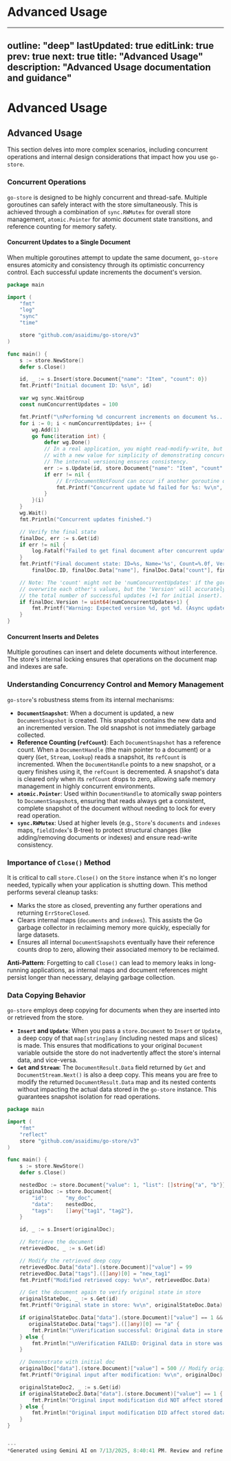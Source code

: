 # Advanced Usage

---
outline: "deep"
lastUpdated: true
editLink: true
prev: true
next: true
title: "Advanced Usage"
description: "Advanced Usage documentation and guidance"
---
# Advanced Usage

## Advanced Usage

This section delves into more complex scenarios, including concurrent operations and internal design considerations that impact how you use `go-store`.

### Concurrent Operations

`go-store` is designed to be highly concurrent and thread-safe. Multiple goroutines can safely interact with the store simultaneously. This is achieved through a combination of `sync.RWMutex` for overall store management, `atomic.Pointer` for atomic document state transitions, and reference counting for memory safety.

#### Concurrent Updates to a Single Document

When multiple goroutines attempt to update the same document, `go-store` ensures atomicity and consistency through its optimistic concurrency control. Each successful update increments the document's version.

```go
package main

import (
	"fmt"
	"log"
	"sync"
	"time"

	store "github.com/asaidimu/go-store/v3"
)

func main() {
	s := store.NewStore()
	defer s.Close()

	id, _ := s.Insert(store.Document{"name": "Item", "count": 0})
	fmt.Printf("Initial document ID: %s\n", id)

	var wg sync.WaitGroup
	const numConcurrentUpdates = 100

	fmt.Printf("\nPerforming %d concurrent increments on document %s...\n", numConcurrentUpdates, id)
	for i := 0; i < numConcurrentUpdates; i++ {
		wg.Add(1)
		go func(iteration int) {
			defer wg.Done()
			// In a real application, you might read-modify-write, but here we just update
			// with a new value for simplicity of demonstrating concurrency safety.
			// The internal versioning ensures consistency.
			err := s.Update(id, store.Document{"name": "Item", "count": iteration + 1})
			if err != nil {
				// ErrDocumentNotFound can occur if another goroutine deletes it first.
				fmt.Printf("Concurrent update %d failed for %s: %v\n", iteration+1, id, err)
			}
		}(i)
	}
	wg.Wait()
	fmt.Println("Concurrent updates finished.")

	// Verify the final state
	finalDoc, err := s.Get(id)
	if err != nil {
		log.Fatalf("Failed to get final document after concurrent updates: %v", err)
	}
	fmt.Printf("Final document state: ID=%s, Name='%s', Count=%.0f, Version=%d\n",
		finalDoc.ID, finalDoc.Data["name"], finalDoc.Data["count"], finalDoc.Version)

	// Note: The 'count' might not be 'numConcurrentUpdates' if the goroutines 
	// overwrite each other's values, but the 'Version' will accurately reflect 
	// the total number of successful updates (+1 for initial insert).
	if finalDoc.Version != uint64(numConcurrentUpdates+1) {
		fmt.Printf("Warning: Expected version %d, got %d. (Async updates can cause non-sequential versions from a single goroutine's perspective, but total versions should be correct).\n", numConcurrentUpdates+1, finalDoc.Version)
	}
}
```

#### Concurrent Inserts and Deletes

Multiple goroutines can insert and delete documents without interference. The store's internal locking ensures that operations on the document map and indexes are safe.

### Understanding Concurrency Control and Memory Management

`go-store`'s robustness stems from its internal mechanisms:

*   **`DocumentSnapshot`**: When a document is updated, a new `DocumentSnapshot` is created. This snapshot contains the new data and an incremented version. The old snapshot is not immediately garbage collected.
*   **Reference Counting (`refCount`)**: Each `DocumentSnapshot` has a reference count. When a `DocumentHandle` (the main pointer to a document) or a query (`Get`, `Stream`, `Lookup`) reads a snapshot, its `refCount` is incremented. When the `DocumentHandle` points to a new snapshot, or a query finishes using it, the `refCount` is decremented. A snapshot's data is cleared only when its `refCount` drops to zero, allowing safe memory management in highly concurrent environments.
*   **`atomic.Pointer`**: Used within `DocumentHandle` to atomically swap pointers to `DocumentSnapshot`s, ensuring that reads always get a consistent, complete snapshot of the document without needing to lock for every read operation.
*   **`sync.RWMutex`**: Used at higher levels (e.g., `Store`'s `documents` and `indexes` maps, `fieldIndex`'s B-tree) to protect structural changes (like adding/removing documents or indexes) and ensure read-write consistency.

### Importance of `Close()` Method

It is critical to call `store.Close()` on the `Store` instance when it's no longer needed, typically when your application is shutting down. This method performs several cleanup tasks:

*   Marks the store as closed, preventing any further operations and returning `ErrStoreClosed`.
*   Clears internal maps (`documents` and `indexes`). This assists the Go garbage collector in reclaiming memory more quickly, especially for large datasets.
*   Ensures all internal `DocumentSnapshot`s eventually have their reference counts drop to zero, allowing their associated memory to be reclaimed.

**Anti-Pattern**: Forgetting to call `Close()` can lead to memory leaks in long-running applications, as internal maps and document references might persist longer than necessary, delaying garbage collection.

### Data Copying Behavior

`go-store` employs deep copying for documents when they are inserted into or retrieved from the store.

*   **`Insert` and `Update`**: When you pass a `store.Document` to `Insert` or `Update`, a deep copy of that `map[string]any` (including nested maps and slices) is made. This ensures that modifications to your original `Document` variable outside the store do not inadvertently affect the store's internal data, and vice-versa.
*   **`Get` and `Stream`**: The `DocumentResult.Data` field returned by `Get` and `DocumentStream.Next()` is also a deep copy. This means you are free to modify the returned `DocumentResult.Data` map and its nested contents without impacting the actual data stored in the `go-store` instance. This guarantees snapshot isolation for read operations.

```go
package main

import (
	"fmt"
	"reflect"
	store "github.com/asaidimu/go-store/v3"
)

func main() {
	s := store.NewStore()
	defer s.Close()

	nestedDoc := store.Document{"value": 1, "list": []string{"a", "b"}}
	originalDoc := store.Document{
		"id":      "my_doc",
		"data":    nestedDoc,
		"tags":    []any{"tag1", "tag2"},
	}

	id, _ := s.Insert(originalDoc);

	// Retrieve the document
	retrievedDoc, _ := s.Get(id)

	// Modify the retrieved deep copy
	retrievedDoc.Data["data"].(store.Document)["value"] = 99
	retrievedDoc.Data["tags"].([]any)[0] = "new_tag1"
	fmt.Printf("Modified retrieved copy: %v\n", retrievedDoc.Data)

	// Get the document again to verify original state in store
	originalStateDoc, _ := s.Get(id)
	fmt.Printf("Original state in store: %v\n", originalStateDoc.Data)

	if originalStateDoc.Data["data"].(store.Document)["value"] == 1 && 
	   originalStateDoc.Data["tags"].([]any)[0] == "a" {
		fmt.Println("\nVerification successful: Original data in store was not affected.")
	} else {
		fmt.Println("\nVerification FAILED: Original data in store was unexpectedly affected.")
	}

	// Demonstrate with initial doc
	originalDoc["data"].(store.Document)["value"] = 500 // Modify original input
	fmt.Printf("Original input after modification: %v\n", originalDoc)

	originalStateDoc2, _ := s.Get(id)
	if originalStateDoc2.Data["data"].(store.Document)["value"] == 1 {
		fmt.Println("Original input modification did NOT affect stored data.")
	} else {
		fmt.Println("Original input modification DID affect stored data.")
	}
}


---
*Generated using Gemini AI on 7/13/2025, 8:40:41 PM. Review and refine as needed.*